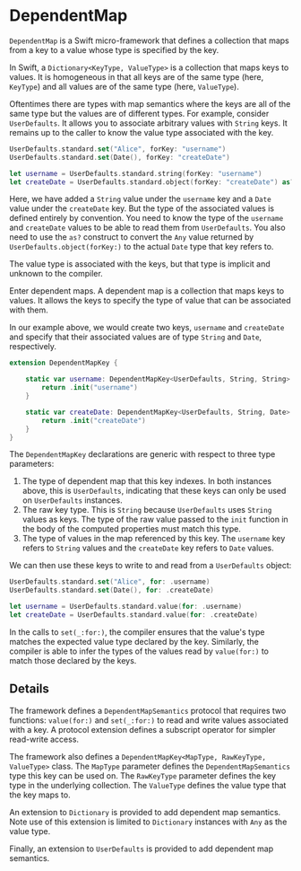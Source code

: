 # DependentMap

`DependentMap` is a Swift micro-framework that defines a collection that maps from a key to a value whose type is specified by the key.

In Swift, a `Dictionary<KeyType, ValueType>` is a collection that maps keys to values. It is homogeneous in that all keys are of the same type (here, `KeyType`) and all values are of the same type (here, `ValueType`).

Oftentimes there are types with map semantics where the keys are all of the same type but the values are of different types. For example, consider `UserDefaults`. It allows you to associate arbitrary values with `String` keys. It remains up to the caller to know the value type associated with the key.

```swift
UserDefaults.standard.set("Alice", forKey: "username")
UserDefaults.standard.set(Date(), forKey: "createDate")

let username = UserDefaults.standard.string(forKey: "username")
let createDate = UserDefaults.standard.object(forKey: "createDate") as? Date
```

Here, we have added a `String` value under the `username` key and a `Date` value under the `createDate` key. But the type of the associated values is defined entirely by convention. You need to know the type of the `username` and `createDate` values to be able to read them from `UserDefaults`. You also need to use the `as?` construct to convert the `Any` value returned by `UserDefaults.object(forKey:)` to the actual `Date` type that key refers to.

The value type is associated with the keys, but that type is implicit and unknown to the compiler.

Enter dependent maps. A dependent map is a collection that maps keys to values. It allows the keys to specify the type of value that can be associated with them.

In our example above, we would create two keys, `username` and `createDate` and specify that their associated values are of type `String` and `Date`, respectively.

```swift
extension DependentMapKey {

    static var username: DependentMapKey<UserDefaults, String, String> {
        return .init("username")
    }

    static var createDate: DependentMapKey<UserDefaults, String, Date> {
        return .init("createDate")
    }
}
```

The `DependentMapKey` declarations are generic with respect to three type parameters:

1. The type of dependent map that this key indexes. In both instances above, this is `UserDefaults`, indicating that these keys can only be used on `UserDefaults` instances.
2. The raw key type. This is `String` because `UserDefaults` uses `String` values as keys. The type of the raw value passed to the `init` function in the body of the computed properties must match this type.
3. The type of values in the map referenced by this key. The `username` key refers to `String` values and the `createDate` key refers to `Date` values.

We can then use these keys to write to and read from a `UserDefaults` object:

```swift
UserDefaults.standard.set("Alice", for: .username)
UserDefaults.standard.set(Date(), for: .createDate)

let username = UserDefaults.standard.value(for: .username)
let createDate = UserDefaults.standard.value(for: .createDate)
```

In the calls to `set(_:for:)`, the compiler ensures that the value's type matches the expected value type declared by the key. Similarly, the compiler is able to infer the types of the values read by `value(for:)` to match those declared by the keys.

## Details

The framework defines a `DependentMapSemantics` protocol that requires two functions: `value(for:)` and `set(_:for:)` to read and write values associated with a key. A protocol extension defines a subscript operator for simpler read-write access.

The framework also defines a `DependentMapKey<MapType, RawKeyType, ValueType>` class. The `MapType` parameter defines the `DependentMapSemantics` type this key can be used on. The `RawKeyType` parameter defines the key type in the underlying collection. The `ValueType` defines the value type that the key maps to.

An extension to `Dictionary` is provided to add dependent map semantics. Note use of this extension is limited to `Dictionary` instances with `Any` as the value type.

Finally, an extension to `UserDefaults` is provided to add dependent map semantics.

